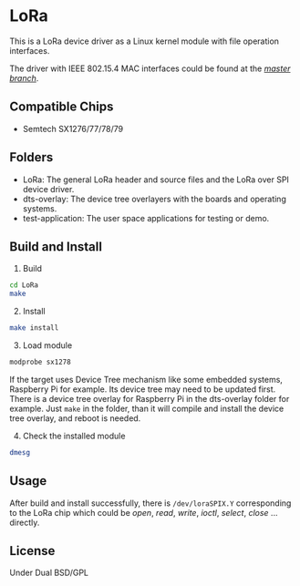 # LoRa
This is a LoRa device driver as a Linux kernel module with file operation interfaces.

The driver with IEEE 802.15.4 MAC interfaces could be found at the *[master branch](https://github.com/starnight/LoRa)*.

## Compatible Chips
* Semtech SX1276/77/78/79

## Folders
* LoRa: The general LoRa header and source files and the LoRa over SPI device driver.
* dts-overlay: The device tree overlayers with the boards and operating systems.
* test-application: The user space applications for testing or demo.

## Build and Install

1. Build
```sh
cd LoRa
make
```

2. Install
```sh
make install
```

3. Load module
```sh
modprobe sx1278
```
  If the target uses Device Tree mechanism like some embedded systems, Raspberry Pi for example.
  Its device tree may need to be updated first.
  There is a device tree overlay for Raspberry Pi in the dts-overlay folder for example.
  Just ``` make ``` in the folder, than it will compile and install the device tree overlay, and reboot is needed.

4. Check the installed module
```sh
dmesg
```

## Usage
After build and install successfully, there is ```/dev/loraSPIX.Y``` corresponding to the LoRa chip which could be _open_, _read_, _write_, _ioctl_, _select_, _close_ ... directly.

## License
Under Dual BSD/GPL

